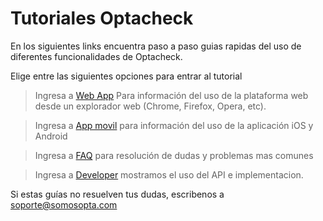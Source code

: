 # Tutoriales Optacheck

En los siguientes links encuentra paso a paso guias rapidas del uso de diferentes funcionalidades de Optacheck. 

Elige entre las siguientes opciones para entrar al tutorial
> Ingresa a [Web App](/v1/web-app/) Para información del uso de la plataforma web desde un explorador web (Chrome, Firefox, Opera, etc). 

> Ingresa a [App movil](https://stackedit.io/) para información del uso de la aplicación iOS y Android

> Ingresa a [FAQ](https://stackedit.io/) para resolución de dudas y problemas mas comunes 

> Ingresa a [Developer](https://stackedit.io/) mostramos el uso del API e implementacion. 

Si estas guías no resuelven tus dudas, escribenos a soporte@somosopta.com 

<!--stackedit_data:
eyJoaXN0b3J5IjpbLTIwNzAzNTQ2NzIsMTI2NDE1NTAzMV19
-->